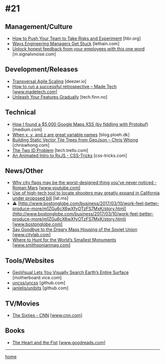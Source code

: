 # #21

## Management/Culture
* [How to Push Your Team to Take Risks and Experiment](https://hbr.org/2017/03/how-to-push-your-team-to-take-risks-and-experiment) [hbr.org]
* [Ways Engineering Managers Get Stuck](http://lethain.com//ways-engineering-managers-get-stuck/) [lethain.com]
* [Unlock honest feedback from your employees with this one word](https://m.signalvnoise.com/unlock-honest-feedback-with-this-one-word-dcaf3839e7ee) [m.signalvnoise.com]

## Development/Releases
* [Transversal Agile Scaling](https://deezer.io/transversal-agile-scaling-b5c60b61ba10) [deezer.io]
* [How to run a successful retrospective – Made Tech](https://www.madetech.com/blog/how-to-run-a-successful-retrospective) [www.madetech.com]
* [Unleash Your Features Gradually](http://tech.finn.no/2017/03/10/unleash-your-features-gradually/) [tech.finn.no]

## Technical
* [How I found a $5,000 Google Maps XSS (by fiddling with Protobuf)](https://medium.com/@marin_m/how-i-found-a-5-000-google-maps-xss-by-fiddling-with-protobuf-963ee0d9caff) [medium.com]
* [When x, y, and z are great variable names](http://blog.ploeh.dk/2015/08/17/when-x-y-and-z-are-great-variable-names/) [blog.ploeh.dk]
* [Building Static Vector Tile Trees from GeoJson – Chris Whong](http://chriswhong.com/uncategorized/building-static-vector-tile-trees-from-geojson/) [chriswhong.com]
* [The Two ID Problem](https://tech.trello.com/sync-two-id-problem/) [tech.trello.com]
* [An Animated Intro to RxJS - CSS-Tricks](https://css-tricks.com/animated-intro-rxjs/) [css-tricks.com]

## News/Other
* [Why city flags may be the worst-designed thing you've never noticed - Roman Mars](https://www.youtube.com/watch?v=pnv5iKB2hl4) [www.youtube.com]
* [Use of high-tech tool to locate shooters may greatly expand in California under proposed bill](http://lat.ms/2lPJ2rX) [lat.ms]
* &#9888; [http://www.bostonglobe.com/business/2017/03/10/work-feel-better-produce-more/m1ZGu6cX6wXfyOTzFS7MxK/story.html](http://www.bostonglobe.com/business/2017/03/10/work-feel-better-produce-more/m1ZGu6cX6wXfyOTzFS7MxK/story.html) [www.bostonglobe.com]
* [Say Goodbye to the Dreary Mass Housing of the Soviet Union](https://www.citylab.com/housing/2017/03/the-disappearing-mass-housing-of-the-soviet-union/518868/) [www.citylab.com]
* [Where to Hunt for the World’s Smallest Monuments](http://www.smithsonianmag.com/travel/worlds-smallest-monuments-180962256/) [www.smithsonianmag.com]

## Tools/Websites
* [GeoVisual Lets You Visually Search Earth’s Entire Surface](https://motherboard.vice.com/en_us/article/geovisual-lets-you-visually-search-earths-entire-surface) [motherboard.vice.com]
* [uncss/uncss](https://github.com/giakki/uncss) [github.com]
* [janlelis/unibits](https://github.com/janlelis/unibits) [github.com]

## TV/Movies
* [The Sixties - CNN](http://www.cnn.com/shows/the-sixties) [www.cnn.com]

## Books
* [The Heart and the Fist](https://www.goodreads.com/book/show/9525402-the-heart-and-the-fist) [www.goodreads.com]
___
[home](index.md)
